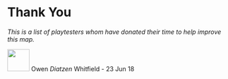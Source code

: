 # Thank You

*This is a list of playtesters whom have donated their time to help improve this map.*

<img src="https://github.com/hjnilsson/country-flags/raw/master/png100px/gb.png" width="50"> Owen *Diatzen* Whitfield - 23 Jun 18

